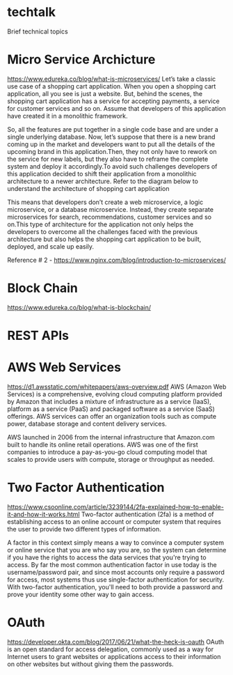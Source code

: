 # techtalk
Brief technical topics

# Micro Service Archicture
  https://www.edureka.co/blog/what-is-microservices/
  Let’s take a classic use case of a shopping cart application.  When you open a shopping cart application, all you see is just a website. But, behind the scenes, the shopping   cart application has a service for accepting payments, a service for customer services and so on. Assume that developers of this application have created it in a monolithic framework. 
  
  So, all the features are put together in a single code base and are under a single underlying database. Now, let’s suppose that there is a new brand coming up in the market and developers want to put all the details of the upcoming brand in this application.Then, they not only have to rework on the service for new labels, but they also have to reframe the complete system and deploy it accordingly.To avoid such challenges developers of this application decided to shift their application from a monolithic architecture to a newer architecture. Refer to the diagram below to understand the architecture of shopping cart application
  
  This means that developers don’t create a web microservice, a logic microservice, or a database microservice. Instead, they create separate microservices for search, recommendations, customer services and so on.This type of architecture for the application not only helps the developers to overcome all the challenges faced with the previous architecture but also helps the shopping cart application to be built, deployed, and scale up easily.
  
  Reference # 2 - https://www.nginx.com/blog/introduction-to-microservices/

# Block Chain
https://www.edureka.co/blog/what-is-blockchain/


# REST APIs

# AWS Web Services
https://d1.awsstatic.com/whitepapers/aws-overview.pdf
AWS (Amazon Web Services) is a comprehensive, evolving cloud computing platform provided by Amazon that includes a mixture of infrastructure as a service (IaaS), platform as a service (PaaS) and packaged software as a service (SaaS) offerings. AWS services can offer an organization tools such as compute power, database storage and content delivery services.

AWS launched in 2006 from the internal infrastructure that Amazon.com built to handle its online retail operations. AWS was one of the first companies to introduce a pay-as-you-go cloud computing model that scales to provide users with compute, storage or throughput as needed.

# Two Factor Authentication
https://www.csoonline.com/article/3239144/2fa-explained-how-to-enable-it-and-how-it-works.html
Two-factor authentication (2fa) is a method of establishing access to an online account or computer system that requires the user to provide two different types of information.

A factor in this context simply means a way to convince a computer system or online service that you are who say you are, so the system can determine if you have the rights to access the data services that you're trying to access. By far the most common authentication factor in use today is the username/password pair, and since most accounts only require a password for access, most systems thus use single-factor authentication for security. With two-factor authentication, you'll need to both provide a password and prove your identity some other way to gain access.

# OAuth
https://developer.okta.com/blog/2017/06/21/what-the-heck-is-oauth
OAuth is an open standard for access delegation, commonly used as a way for Internet users to grant websites or applications access to their information on other websites but without giving them the passwords.




